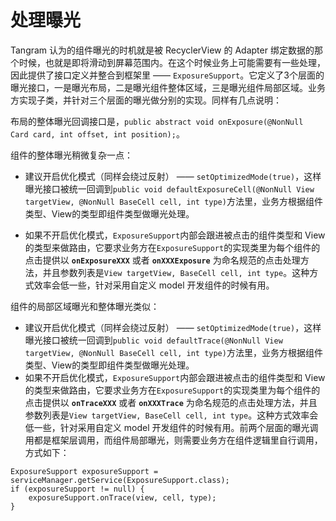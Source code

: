 <div>
<h1 class="page__title" itemprop="headline">处理曝光
</h1>
<p>Tangram 认为的组件曝光的时机就是被 RecyclerView 的 Adapter 绑定数据的那个时候，也就是即将滑动到屏幕范围内。在这个时候业务上可能需要有一些处理，因此提供了接口定义并整合到框架里 —— <code class="highlighter-rouge">ExposureSupport</code>。它定义了3个层面的曝光接口，一是曝光布局，二是曝光组件整体区域，三是曝光组件局部区域。业务方实现子类，并针对三个层面的曝光做分别的实现。同样有几点说明：</p>

<p>布局的整体曝光回调接口是，<code class="highlighter-rouge">public abstract void onExposure(@NonNull Card card, int offset, int position);</code>。</p>

<p>组件的整体曝光稍微复杂一点：</p>

<ul>
  <li>
    <p>建议开启优化模式（同样会绕过反射） —— <code class="highlighter-rouge">setOptimizedMode(true)</code>，这样曝光接口被统一回调到<code class="highlighter-rouge">public void defaultExposureCell(@NonNull View targetView, @NonNull BaseCell cell, int type)</code>方法里，业务方根据组件类型、View的类型即组件类型做曝光处理。</p>
  </li>
  <li>
    <p>如果不开启优化模式，<code class="highlighter-rouge">ExposureSupport</code>内部会跟进被点击的组件类型和 View 的类型来做路由，它要求业务方在<code class="highlighter-rouge">ExposureSupport</code>的实现类里为每个组件的点击提供以 <strong><code class="highlighter-rouge">onExposureXXX</code></strong> 或者 <strong><code class="highlighter-rouge">onXXXExposure</code></strong> 为命名规范的点击处理方法，并且参数列表是<code class="highlighter-rouge">View targetView, BaseCell cell, int type</code>。这种方式效率会低一些，针对采用自定义 model 开发组件的时候有用。</p>
  </li>
</ul>

<p>组件的局部区域曝光和整体曝光类似：</p>

<ul>
  <li>建议开启优化模式（同样会绕过反射） —— <code class="highlighter-rouge">setOptimizedMode(true)</code>，这样曝光接口被统一回调到<code class="highlighter-rouge">public void defaultTrace(@NonNull View targetView, @NonNull BaseCell cell, int type)</code>方法里，业务方根据组件类型、View的类型即组件类型做曝光处理。</li>
  <li>如果不开启优化模式，<code class="highlighter-rouge">ExposureSupport</code>内部会跟进被点击的组件类型和 View 的类型来做路由，它要求业务方在<code class="highlighter-rouge">ExposureSupport</code>的实现类里为每个组件的点击提供以 <strong><code class="highlighter-rouge">onTraceXXX</code></strong> 或者 <strong><code class="highlighter-rouge">onXXXTrace</code></strong> 为命名规范的点击处理方法，并且参数列表是<code class="highlighter-rouge">View targetView, BaseCell cell, int type</code>。这种方式效率会低一些，针对采用自定义 model 开发组件的时候有用。前两个层面的曝光调用都是框架层调用，而组件局部曝光，则需要业务方在组件逻辑里自行调用，方式如下：</li>
</ul>

<div class="highlighter-rouge"><pre class="highlight"><code>ExposureSupport exposureSupport = serviceManager.getService(ExposureSupport.class);
if (exposureSupport != null) {
    exposureSupport.onTrace(view, cell, type);
}
</code></pre>
</div>
